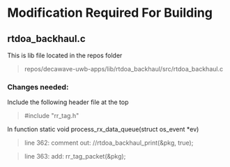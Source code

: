 # Modification Required For Building

## rtdoa_backhaul.c
This is lib file located in the repos folder
>repos/decawave-uwb-apps/lib/rtdoa_backhaul/src/rtdoa_backhaul.c
### Changes needed:
Include the following header file at the top
> #include "rr_tag.h"

In function static void process_rx_data_queue(struct os_event *ev)
>line 362: comment out:  //rtdoa_backhaul_print(&pkg, true);

>line 363: add: rr_tag_packet(&pkg);
